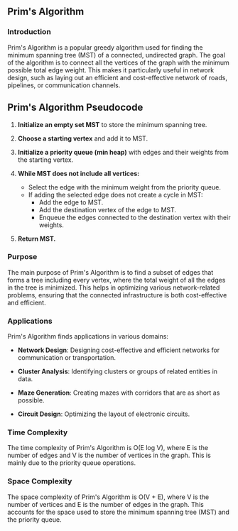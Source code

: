 ## Prim's Algorithm

### Introduction

Prim's Algorithm is a popular greedy algorithm used for finding the minimum spanning tree (MST) of a connected, undirected graph. The goal of the algorithm is to connect all the vertices of the graph with the minimum possible total edge weight. This makes it particularly useful in network design, such as laying out an efficient and cost-effective network of roads, pipelines, or communication channels.

## Prim's Algorithm Pseudocode

1. **Initialize an empty set MST** to store the minimum spanning tree.

2. **Choose a starting vertex** and add it to MST.

3. **Initialize a priority queue (min heap)** with edges and their weights from the starting vertex.

4. **While MST does not include all vertices:**
   - Select the edge with the minimum weight from the priority queue.
   - If adding the selected edge does not create a cycle in MST:
     - Add the edge to MST.
     - Add the destination vertex of the edge to MST.
     - Enqueue the edges connected to the destination vertex with their weights.

5. **Return MST.**


### Purpose

The main purpose of Prim's Algorithm is to find a subset of edges that forms a tree including every vertex, where the total weight of all the edges in the tree is minimized. This helps in optimizing various network-related problems, ensuring that the connected infrastructure is both cost-effective and efficient.

### Applications

Prim's Algorithm finds applications in various domains:

- **Network Design**: Designing cost-effective and efficient networks for communication or transportation.
  
- **Cluster Analysis**: Identifying clusters or groups of related entities in data.

- **Maze Generation**: Creating mazes with corridors that are as short as possible.

- **Circuit Design**: Optimizing the layout of electronic circuits.


### Time Complexity

The time complexity of Prim's Algorithm is O(E log V), where E is the number of edges and V is the number of vertices in the graph. This is mainly due to the priority queue operations.

### Space Complexity

The space complexity of Prim's Algorithm is O(V + E), where V is the number of vertices and E is the number of edges in the graph. This accounts for the space used to store the minimum spanning tree (MST) and the priority queue.

